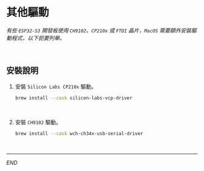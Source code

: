 # 其他驅動

_有些 `ESP32-S3` 開發板使用 `CH9102`、`CP210x` 或 `FTDI` 晶片，`MacOS` 需要額外安裝驅動程式，以下扼要列舉。_

<br>

## 安裝說明

1. 安裝 `Silicon Labs CP210x` 驅動。

    ```bash
    brew install --cask silicon-labs-vcp-driver
    ```

<br>

2. 安裝 `CH9102` 驅動。

    ```bash
    brew install --cask wch-ch34x-usb-serial-driver
    ```

<br>

___

_END_